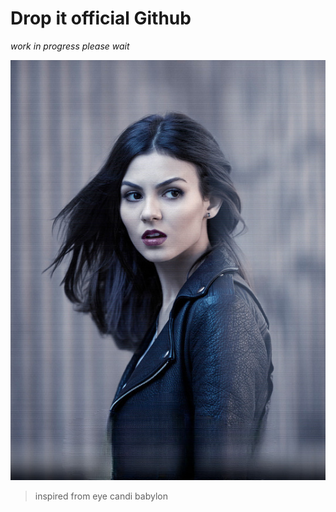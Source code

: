 # Drop it official Github

*work in progress please wait*

![](./.github/dropit.jpg)

> inspired from eye candi babylon